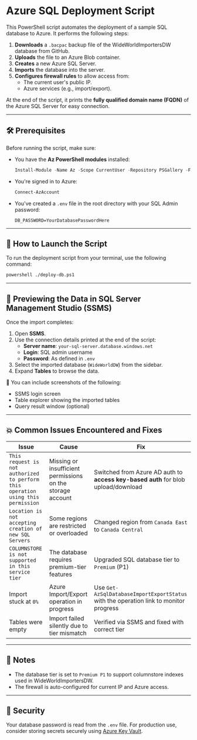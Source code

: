 
# Azure SQL Deployment Script

This PowerShell script automates the deployment of a sample SQL database to Azure. It performs the following steps:

1. **Downloads** a `.bacpac` backup file of the WideWorldImportersDW database from GitHub.
2. **Uploads** the file to an Azure Blob container.
3. **Creates** a new Azure SQL Server.
4. **Imports** the database into the server.
5. **Configures firewall rules** to allow access from:
   - The current user's public IP.
   - Azure services (e.g., import/export).

At the end of the script, it prints the **fully qualified domain name (FQDN)** of the Azure SQL Server for easy connection.

---

## 🛠️ Prerequisites

Before running the script, make sure:

- You have the **Az PowerShell modules** installed:
  ```powershell
  Install-Module -Name Az -Scope CurrentUser -Repository PSGallery -Force
  ```

- You're signed in to Azure:
  ```powershell
  Connect-AzAccount
  ```

- You’ve created a `.env` file in the root directory with your SQL Admin password:
  ```env
  DB_PASSWORD=YourDatabasePasswordHere
  ```

---
## 🚀 How to Launch the Script

To run the deployment script from your terminal, use the following command:

```bash
powershell ./deploy-db.ps1
```
---

## 🧪 Previewing the Data in SQL Server Management Studio (SSMS)

Once the import completes:

1. Open **SSMS**.
2. Use the connection details printed at the end of the script:
   - **Server name**: `your-sql-server.database.windows.net`
   - **Login**: SQL admin username
   - **Password**: As defined in `.env`
3. Select the imported database (`WideWorldDW`) from the sidebar.
4. Expand **Tables** to browse the data.

📸 You can include screenshots of the following:
- SSMS login screen
- Table explorer showing the imported tables
- Query result window (optional)

---
## 💥 Common Issues Encountered and Fixes

| Issue | Cause | Fix |
|------|-------|-----|
| `This request is not authorized to perform this operation using this permission` | Missing or insufficient permissions on the storage account | Switched from Azure AD auth to **access key-based auth** for blob upload/download |
| `Location is not accepting creation of new SQL Servers` | Some regions are restricted or overloaded | Changed region from `Canada East` to `Canada Central` |
| `COLUMNSTORE is not supported in this service tier` | The database requires premium-tier features | Upgraded SQL database tier to `Premium` (P1) |
| Import stuck at `0%` | Azure Import/Export operation in progress | Use `Get-AzSqlDatabaseImportExportStatus` with the operation link to monitor progress |
| Tables were empty | Import failed silently due to tier mismatch | Verified via SSMS and fixed with correct tier |

---

## 📌 Notes

- The database tier is set to `Premium P1` to support columnstore indexes used in WideWorldImportersDW.
- The firewall is auto-configured for current IP and Azure access.

---

## 🔐 Security

Your database password is read from the `.env` file. For production use, consider storing secrets securely using [Azure Key Vault](https://learn.microsoft.com/en-us/azure/key-vault/general/overview).
